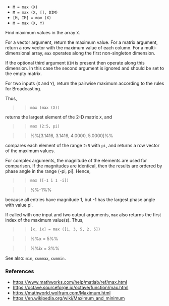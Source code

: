 * `M = max (X)`
* `M = max (X, [], DIM)`
* `[M, IM] = max (X)`
* `M = max (X, Y)`

Find maximum values in the array `X`.

For a vector argument, return the maximum value.  For a matrix
argument, return a row vector with the maximum value of each
column.  For a multi-dimensional array, `max` operates along the
first non-singleton dimension.

If the optional third argument `DIM` is present then operate along
this dimension.  In this case the second argument is ignored and
should be set to the empty matrix.

For two inputs (`X` and `Y`), return the pairwise maximum according to
the rules for Broadcasting.

Thus,

>> `max (max (X))`

returns the largest element of the 2-D matrix `X`, and

>> `max (2:5, pi)`

>> %%[3.1416,  3.1416,  4.0000,  5.0000]%%

compares each element of the range `2:5` with `pi`, and returns a
row vector of the maximum values.

For complex arguments, the magnitude of the elements are used for
comparison.  If the magnitudes are identical, then the results are
ordered by phase angle in the range (-pi, pi].  Hence,

>> `max ([-1 i 1 -i])`

>> %%-1%%

because all entries have magnitude 1, but -1 has the largest phase
angle with value pi.

If called with one input and two output arguments, `max` also
returns the first index of the maximum value(s).  Thus,

>> `[x, ix] = max ([1, 3, 5, 2, 5])`

>> %%x = 5%%

>> %%ix = 3%%

See also: `min`, `cummax`, `cummin`.

### References

* https://www.mathworks.com/help/matlab/ref/max.html
* https://octave.sourceforge.io/octave/function/max.html
* https://mathworld.wolfram.com/Maximum.html
* https://en.wikipedia.org/wiki/Maximum_and_minimum
